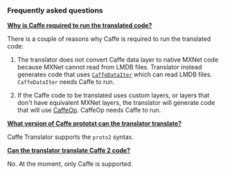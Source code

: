<!---
  Licensed to the Apache Software Foundation (ASF) under one
  or more contributor license agreements.  See the NOTICE file
  distributed with this work for additional information
  regarding copyright ownership.  The ASF licenses this file
  to you under the Apache License, Version 2.0 (the
  "License"); you may not use this file except in compliance
  with the License.  You may obtain a copy of the License at

    http://www.apache.org/licenses/LICENSE-2.0

  Unless required by applicable law or agreed to in writing,
  software distributed under the License is distributed on an
  "AS IS" BASIS, WITHOUT WARRANTIES OR CONDITIONS OF ANY
  KIND, either express or implied.  See the License for the
  specific language governing permissions and limitations
  under the License.
-->

### Frequently asked questions

[**Why is Caffe required to run the translated code?**](#why_caffe)

There is a couple of reasons why Caffe is required to run the translated code:

1. The translator does not convert Caffe data layer to native MXNet code because MXNet cannot read from LMDB files. Translator instead generates code that uses [`CaffeDataIter`](https://mxnet.incubator.apache.org/faq/caffe.html#use-io-caffedataiter) which can read LMDB files. `CaffeDataIter` needs Caffe to run.

2. If the Caffe code to be translated uses custom layers, or layers that don't have equivalent MXNet layers, the translator will generate code that will use [CaffeOp](https://mxnet.incubator.apache.org/faq/caffe.html#use-sym-caffeop). CaffeOp needs Caffe to run.

[**What version of Caffe prototxt can the translator translate?**](#what_version_of_prototxt)

Caffe Translator supports the `proto2` syntax.

[**Can the translator translate Caffe 2 code?**](#caffe_2_support)

No. At the moment, only Caffe is supported.
